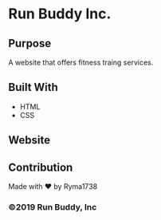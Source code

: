 # Run Buddy Inc.

## Purpose
A website that offers fitness traing services.

## Built With 
* HTML
* CSS

## Website


## Contribution 
Made with ❤️ by Ryma1738

### ©️2019 Run Buddy, Inc 
